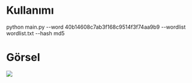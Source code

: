 <h1>Kullanımı</h1>

<p>python main.py --word 40b14608c7ab3f168c9514f3f74aa9b9  --wordlist wordlist.txt --hash md5</p>

<h1>Görsel</h1>

<img src="https://im3.ezgif.com/tmp/ezgif-3-c66cbce977.gif">
